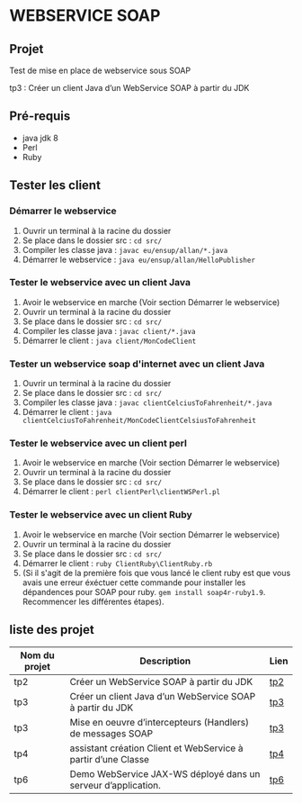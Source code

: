 # WEBSERVICE SOAP

## Projet

Test de mise en place de webservice sous SOAP

tp3 : Créer un client Java d’un WebService SOAP à partir du JDK

## Pré-requis
* java jdk 8
* Perl
* Ruby

## Tester les client

### Démarrer le webservice 
1. Ouvrir un terminal à la racine du dossier
2. Se place dans le dossier src : ```cd src/```
3. Compiler les classe java : ```javac eu/ensup/allan/*.java```
4. Démarrer le webservice : ```java eu/ensup/allan/HelloPublisher```

### Tester le webservice avec un client Java 
1. Avoir le webservice en marche (Voir section Démarrer le webservice)
2. Ouvrir un terminal à la racine du dossier
3. Se place dans le dossier src : ```cd src/```
4. Compiler les classe java : ```javac client/*.java```
5. Démarrer le client : ```java client/MonCodeClient```

### Tester un webservice soap d'internet avec un client Java
1. Ouvrir un terminal à la racine du dossier
2. Se place dans le dossier src : ```cd src/```
3. Compiler les classe java : ```javac clientCelciusToFahrenheit/*.java```
4. Démarrer le client : ```java clientCelciusToFahrenheit/MonCodeClientCelsiusToFahrenheit```

### Tester le webservice avec un client perl
1. Avoir le webservice en marche (Voir section Démarrer le webservice)
2. Ouvrir un terminal à la racine du dossier
3. Se place dans le dossier src : ```cd src/```
4. Démarrer le client : ```perl clientPerl\clientWSPerl.pl```

### Tester le webservice avec un client Ruby
1. Avoir le webservice en marche (Voir section Démarrer le webservice)
2. Ouvrir un terminal à la racine du dossier
3. Se place dans le dossier src : ```cd src/```
4. Démarrer le client : ```ruby ClientRuby\ClientRuby.rb```
5. (Si il s'agit de la première fois que vous lancé le client ruby est que vous avais une erreur éxéctuer cette commande pour installer les dépandences pour SOAP pour ruby. ```gem install soap4r-ruby1.9```. Recommencer les différentes étapes).
## liste des projet

Nom du projet | Description | Lien
---|---|----
tp2|Créer un WebService SOAP à partir du JDK| [tp2](https://github.com/asemin08/WebServicesSOAP)
tp3|Créer un client Java d’un WebService SOAP à partir du JDK| [tp3](https://github.com/asemin08/WebServicesSOAP/tree/tp3)
tp3|Mise en oeuvre d’intercepteurs (Handlers) de messages SOAP | [tp3](https://github.com/asemin08/WebServicesSOAP/tree/tp3SOAP)
tp4|assistant création Client et WebService à partir d’une Classe  | [tp4](https://github.com/asemin08/WebServicesSOAP/tree/tp4SOAP)
tp6|Demo WebService JAX-WS déployé dans un serveur d’application. |[tp6](https://github.com/asemin08/WebServicesSOAP/tree/tp6SOAP)